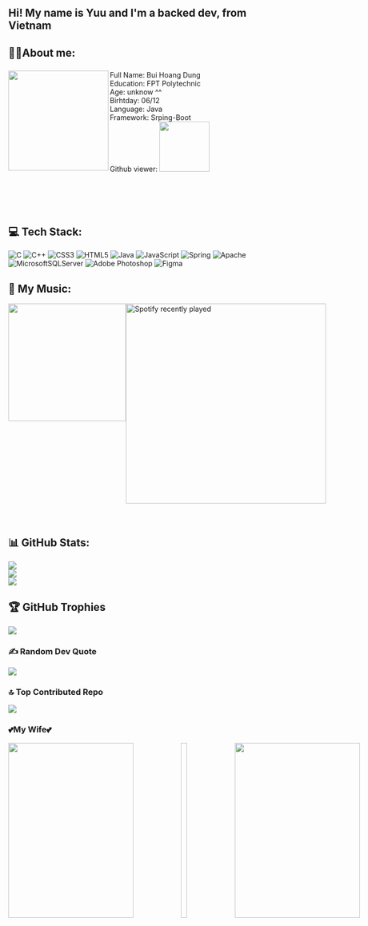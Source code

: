 <h2 align="left">Hi! My name is Yuu and I'm a backed dev, from Vietnam </h2>

## 👨‍💼About me:
###
<img align="left" height="200" src="https://steamuserimages-a.akamaihd.net/ugc/1840295351736082145/10733971827716C1303F818A058E06A3E72E1BA9/?imw=512&&ima=fit&impolicy=Letterbox&imcolor=%23000000&letterbox=false"  />

###

<div align="left">
  <ul style="list-style: none;">
    <li>Full Name: Bui Hoang Dung</li>
    <li>Education: FPT Polytechnic</li>
    <li>Age: unknow ^^</li>
    <li>Birhtday: 06/12</li>
    <li>Language: Java</li>
    <li>Framework: Srping-Boot</li>
    <li>Github viewer: <img width = "100px" src="https://profile-counter.glitch.me/Whitechan2077/count.svg?"  /></li>
  </ul>
</div>

###

<br>
<br>
<br>

## 💻 Tech Stack:
![C](https://img.shields.io/badge/c-%2300599C.svg?style=for-the-badge&logo=c&logoColor=white) ![C++](https://img.shields.io/badge/c++-%2300599C.svg?style=for-the-badge&logo=c%2B%2B&logoColor=white) ![CSS3](https://img.shields.io/badge/css3-%231572B6.svg?style=for-the-badge&logo=css3&logoColor=white) ![HTML5](https://img.shields.io/badge/html5-%23E34F26.svg?style=for-the-badge&logo=html5&logoColor=white) ![Java](https://img.shields.io/badge/java-%23ED8B00.svg?style=for-the-badge&logo=java&logoColor=white) ![JavaScript](https://img.shields.io/badge/javascript-%23323330.svg?style=for-the-badge&logo=javascript&logoColor=%23F7DF1E) ![Spring](https://img.shields.io/badge/spring-%236DB33F.svg?style=for-the-badge&logo=spring&logoColor=white) ![Apache](https://img.shields.io/badge/apache-%23D42029.svg?style=for-the-badge&logo=apache&logoColor=white) ![MicrosoftSQLServer](https://img.shields.io/badge/Microsoft%20SQL%20Sever-CC2927?style=for-the-badge&logo=microsoft%20sql%20server&logoColor=white) ![Adobe Photoshop](https://img.shields.io/badge/adobephotoshop-%2331A8FF.svg?style=for-the-badge&logo=adobephotoshop&logoColor=white) 	![Figma](https://img.shields.io/badge/figma-%23F24E1E.svg?style=for-the-badge&logo=figma&logoColor=white)


## 🎵 My Music:
<div style="display: flex; justify-content: space-between;">
 <img style="display: block;"  width="235px"  src="https://spotify-github-profile.vercel.app/api/view?uid=5nmgziyeg38ohvmstk91rqd99&cover_image=true&theme=default&show_offline=false&background_color=121212&interchange=false" />  <a style="display: block;" href="https://open.spotify.com/user/5nmgziyeg38ohvmstk91rqd99">
                <img width="400px" src="https://spotify-recently-played-readme.vercel.app/api?user=5nmgziyeg38ohvmstk91rqd99&count=5" alt="Spotify recently played"  />
              </a>
</div>
<br>
<br>

## 📊 GitHub Stats:
![](https://github-readme-stats.vercel.app/api?username=Whitechan2077&theme=dark&hide_border=false&include_all_commits=false&count_private=false)<br/>
![](https://github-readme-streak-stats.herokuapp.com/?user=Whitechan2077&theme=dark&hide_border=false)<br/>
![](https://github-readme-stats.vercel.app/api/top-langs/?username=Whitechan2077&theme=dark&hide_border=false&include_all_commits=false&count_private=false&layout=compact)

## 🏆 GitHub Trophies
![](https://github-profile-trophy.vercel.app/?username=Whitechan2077&theme=radical&no-frame=false&no-bg=false&margin-w=4)

### ✍️ Random Dev Quote
![](https://quotes-github-readme.vercel.app/api?type=horizontal&theme=tokyonight)

### 🔝 Top Contributed Repo
![](https://github-contributor-stats.vercel.app/api?username=Whitechan2077&limit=5&theme=dark&combine_all_yearly_contributions=true)

### 💕My Wife💕
<div style="display: flex; justify-content: space-between; width:1155px;">
  <img src="https://wallpapers.com/images/featured/29znwv1okz1k7dgb.jpg" width="250px" height="350" style="display: block;"/>
  <img width="12" />
  <img src="https://static.zerochan.net/Ganyu.full.3917178.jpg" width="250px" height="350" style="display: block;"/>
  <img width="12" />
  <img src="https://image.civitai.com/xG1nkqKTMzGDvpLrqFT7WA/026e65b7-b5ce-451b-100b-c759657f2400/width=450/3978516830-1380816979-_ganyu%20_(genshin%20impact_),%201girl,%20ahoge,%20architecture,%20bangs,%20bare%20shoulders,%20bell,%20black%20gloves,%20black%20pantyhose,%20((blue%20hair)).jpeg" width="250px" height="350" style="display: block;"/>
</div>
<!-- Proudly created with GPRM ( https://gprm.itsvg.in ) -->

